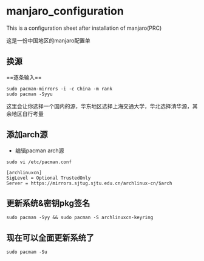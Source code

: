 # manjaro_configuration
This is a configuration sheet after installation of manjaro(PRC)

这是一份中国地区的manjaro配置单

## 换源
==逐条输入==
```
sudo pacman-mirrors -i -c China -m rank
sudo pacman -Syyu
```
这里会让你选择一个国内的源，华东地区选择上海交通大学，华北选择清华源，其余地区自行考量
##  添加arch源  
- 编辑pacman arch源

`sudo vi /etc/pacman.conf`
```
[archlinuxcn]
SigLevel = Optional TrustedOnly
Server = https://mirrors.sjtug.sjtu.edu.cn/archlinux-cn/$arch
```
## 更新系统&密钥pkg签名
`sudo pacman -Syy && sudo pacman -S archlinuxcn-keyring`

## 现在可以全面更新系统了 
`sudo pacmam -Su`

